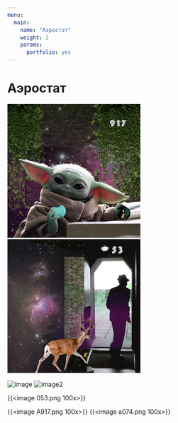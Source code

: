 ```yaml
---
menu:
  main:
    name: "Аэростат"
    weight: 2
    params:
      portfolio: yes
---
```

# Аэростат

![test1](A917.png) ![test](053.png)



![image](https://user-images.githubusercontent.com/122204837/211285804-3990d07b-36a1-4e3f-858f-301bddcb94d5.png)
![image2](https://user-images.githubusercontent.com/122204837/211285964-5fc499a5-b45f-4b4c-b3d5-e7aeec828e73.png)


{{<image 053.png 100x>}}

{{<image A917.png 100x>}}
{{<image а074.png 100x>}}
